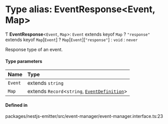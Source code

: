 # Type alias: EventResponse<Event, Map\>

Ƭ **EventResponse**<`Event`, `Map`\>: `Event` extends keyof `Map` ? `"response"` extends keyof `Map`[`Event`] ? `Map`[`Event`][``"response"``] : `void` : `never`

Response type of an event.

#### Type parameters

| Name    | Type                                                                               |
| :------ | :--------------------------------------------------------------------------------- |
| `Event` | extends `string`                                                                   |
| `Map`   | extends `Record`<`string`, [`EventDefinition`](../interfaces/EventDefinition.md)\> |

#### Defined in

packages/nestjs-emitter/src/event-manager/event-manager.interface.ts:23
